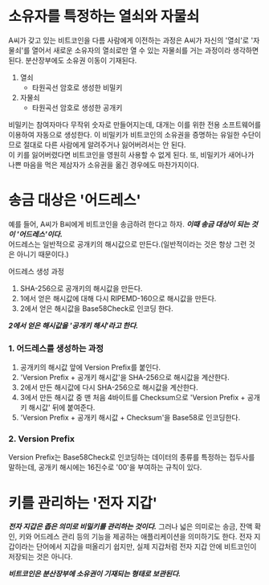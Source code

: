 # 소유자를 특정하는 열쇠와 자물쇠

A씨가 갖고 있는 비트코인을 다름 사람에게 이전하는 과정은 A씨가 자신의 '열쇠'로 '자물쇠'를 열어서 새로운 소유자의 열쇠로만 열 수 있는 자물쇠를 거는 과정이라 생각하면 된다. 분산장부에도 소유권 이동이 기재된다.

1. 열쇠
   - 타원곡선 암호로 생성한 비밀키
2. 자물쇠
   - 타원곡선 암호로 생성한 공개키

비밀키는 참여자마다 무작위 숫자로 만들어지는데, 대개는 이를 위한 전용 소프트웨어를 이용하여 자동으로 생성한다. 이 비밀키가 비트코인의 소유권을 증명하는 유일한 수단이므로 절대로 다른 사람에게 알려주거나 잃어버려서는 안 된다.  
이 키를 잃어버렸다면 비트코인을 영원히 사용할 수 없게 된다. 또, 비밀키가 새어나가 나쁜 마음을 먹은 제삼자가 소유권을 옮긴 경우에도 마찬가지이다.

# 송금 대상은 '어드레스'

예를 들어, A씨가 B씨에게 비트코인을 송금하려 한다고 하자. **_이때 송금 대상이 되는 것이 '어드레스'이다._**  
어드레스는 일반적으로 공개키의 해시값으로 만든다.(일반적이라는 것은 항상 그런 것은 아니기 때문이다.)

어드레스 생성 과정

1. SHA-256으로 공개키의 해시값을 만든다.
2. 1에서 얻은 해시값에 대해 다시 RIPEMD-160으로 해시값을 만든다.
3. 2에서 얻은 해시값을 Base58Check로 인코딩 한다.

**_2에서 얻은 해시값을 '공개키 해시'라고 한다._**

### 1. 어드레스를 생성하는 과정

1. 공개키의 해시값 앞에 Version Prefix를 붙인다.
2. 'Version Prefix + 공개키 해시값'을 SHA-256으로 해시값을 계산한다.
3. 2에서 만든 해시값에 다시 SHA-256으로 해시값을 계산한다.
4. 3에서 만든 해시값 중 맨 처음 4바이트를 Checksum으로 'Version Prefix + 공개키 해시값' 뒤에 붙여준다.
5. 'Version Prefix + 공개키 해시값 + Checksum'을 Base58로 인코딩한다.

### 2. Version Prefix

Version Prefix는 Base58Check로 인코딩하는 데이터의 종류를 특정하는 접두사를 말하는데, 공개키 해시에는 16진수로 '00'을 부여하는 규칙이 있다.

# 키를 관리하는 '전자 지갑'

**_전자 지갑은 좁은 의미로 비밀키를 관리하는 것이다._** 그러나 넓은 의미로는 송금, 잔액 확인, 키와 어드레스 관리 등의 기능을 제공하는 애플리케이션을 의미하기도 한다. 전자 지갑이라는 단어에서 지갑을 떠올리기 쉽지만, 실제 지갑처럼 전자 지갑 안에 비트코인이 저장되는 것은 아니다.

**_비트코인은 분산장부에 소유권이 기재되는 형태로 보관된다._**
